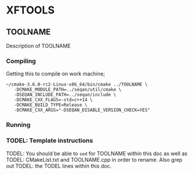 # XFTOOLS

## TOOLNAME

Description of TOOLNAME

### Compiling

Getting this to compile on work machine;

```
~/cmake-3.6.0-rc2-Linux-x86_64/bin/cmake ../TOOLNAME \
   -DCMAKE_MODULE_PATH=../seqan/util/cmake \
   -DSEQAN_INCLUDE_PATH=../seqan/include \
   -DCMAKE_CXX_FLAGS=-std=c++14 \
   -DCMAKE_BUILD_TYPE=Release \
   -DCMAKE_CXX_ARGS="-DSEQAN_DISABLE_VERSION_CHECK=YES" 
```

### Running

### TODEL: Template instructions

TODEL: You should be able to `sed` for TOOLNAME within this doc as well as
TODEL: CMakeList.txt and TOOLNAME.cpp in order to rename. Also grep out
TODEL: the TODEL lines within this doc.
